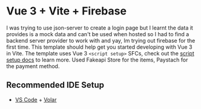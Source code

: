 # Vue 3 + Vite + Firebase

I was trying to use json-server to  create a login page but I learnt the data it provides is a mock data and can't be used when hosted so I had to find a backend server provider to work with and yay, Im trying out firebase for the first time.
This template should help get you started developing with Vue 3 in Vite. The template uses Vue 3 `<script setup>` SFCs, check out the [script setup docs](https://v3.vuejs.org/api/sfc-script-setup.html#sfc-script-setup) to learn more.
Used Fakeapi Store for the items, Paystach for the payment method.
## Recommended IDE Setup

- [VS Code](https://code.visualstudio.com/) + [Volar](https://marketplace.visualstudio.com/items?itemName=Vue.volar)
